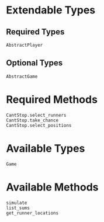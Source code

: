 
# Extendable Types 

## Required Types

```@docs 
AbstractPlayer
```

## Optional Types 

```@docs
AbstractGame
```

# Required Methods

```@docs 
CantStop.select_runners
CantStop.take_chance
CantStop.select_positions
```

# Available Types 

```@docs 
Game
```
# Available Methods 

```@docs 
simulate
list_sums
get_runner_locations
```